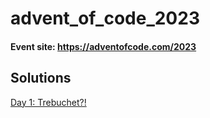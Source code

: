 # advent_of_code_2023

#### Event site: <https://adventofcode.com/2023>

## Solutions

[Day 1: Trebuchet?!](https://github.com/FedeLochbaum/advent_of_code_2023/blob/main/challenges/Day%201%3A%20Trebuchet/trebuchet.py)
